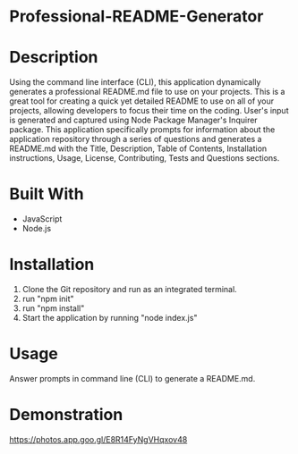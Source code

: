 # Professional-README-Generator

# Description
Using the command line interface (CLI), this application dynamically generates a professional README.md file to use on your projects. This is a great tool for creating a quick yet detailed README to use on all of your projects, allowing developers to focus their time on the coding. User's input is generated and captured using Node Package Manager's Inquirer package. This application specifically prompts for information about the application repository through a series of questions and generates a README.md with the Title, Description, Table of Contents, Installation instructions, Usage, License, Contributing, Tests and Questions sections.

# Built With
* JavaScript
* Node.js

# Installation
1. Clone the Git repository and run as an integrated terminal.
2. run "npm init"
3. run "npm install"
4. Start the application by running "node index.js"

# Usage
Answer prompts in command line (CLI) to generate a README.md.

# Demonstration
https://photos.app.goo.gl/E8R14FyNgVHqxov48